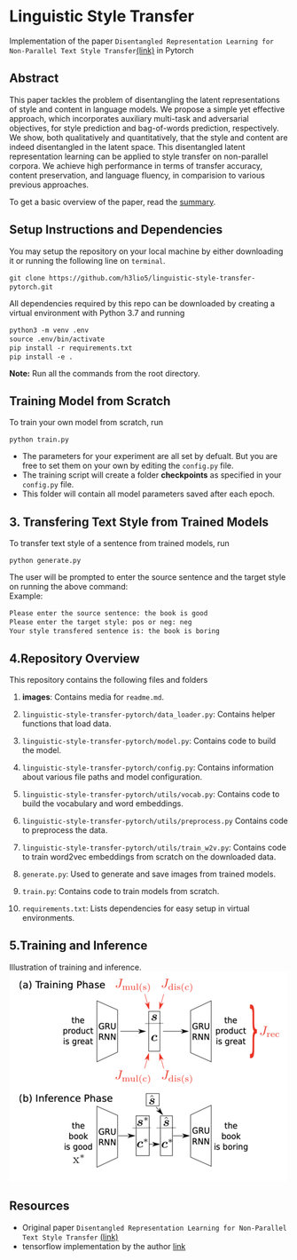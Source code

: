 # Linguistic Style Transfer 
Implementation of the paper `Disentangled Representation Learning for Non-Parallel Text Style Transfer`[(link)](https://www.aclweb.org/anthology/P19-1041.pdf) in Pytorch

## Abstract
  This paper tackles the problem of disentangling the latent representations of style and content in language models.
  We propose a simple yet effective approach, which incorporates auxiliary multi-task and adversarial objectives, for 
  style prediction and bag-of-words prediction, respectively. We show, both qualitatively and quantitatively, that the 
  style and content are indeed disentangled in the latent space. This disentangled latent representation learning can be                  applied to style transfer on non-parallel corpora. We achieve high performance in terms of transfer accuracy, content     preservation, and language fluency, in comparision to various previous approaches.

To get a basic overview of the paper, read the [summary](summary.md).

## Setup Instructions and Dependencies
You may setup the repository on your local machine by either downloading it or running the following line on `terminal`.

``` Batchfile
git clone https://github.com/h3lio5/linguistic-style-transfer-pytorch.git
```
All dependencies required by this repo can be downloaded by creating a virtual environment with Python 3.7 and running

``` Batchfile
python3 -m venv .env
source .env/bin/activate
pip install -r requirements.txt
pip install -e .
```
<strong> Note:</strong> Run all the commands from the root directory.      
## Training Model from Scratch
To train your own model from scratch, run
```Batchfile
python train.py 
```     
+ The parameters for your experiment are all set by defualt. But you are free to set them on your own by editing the `config.py` file.
+ The training script will create a folder **checkpoints** as specified in your `config.py` file.
+ This folder will contain all model parameters saved after each epoch.

## 3. Transfering Text Style from Trained Models
To transfer text style of a sentence from trained models, run

```Batchfile
python generate.py 
```
The user will be prompted to enter the source sentence and the target style on running the above command:       
Example:           
``` Batchfile
Please enter the source sentence: the book is good
Please enter the target style: pos or neg: neg
Your style transfered sentence is: the book is boring
```
## 4.Repository Overview
This repository contains the following files and folders

1. **images**: Contains media for `readme.md`.

2. `linguistic-style-transfer-pytorch/data_loader.py`: Contains helper functions that load data.

3. `linguistic-style-transfer-pytorch/model.py`: Contains code to build the model.

4. `linguistic-style-transfer-pytorch/config.py`: Contains information about various file paths and model configuration.

5. `linguistic-style-transfer-pytorch/utils/vocab.py`: Contains code to build the vocabulary and word embeddings.

6. `linguistic-style-transfer-pytorch/utils/preprocess.py` Contains code to preprocess the data.

7. `linguistic-style-transfer-pytorch/utils/train_w2v.py`: Contains code to train word2vec embeddings from scratch on the downloaded data. 

8. `generate.py`: Used to generate and save images from trained models.

9. `train.py`: Contains code to train models from scratch.

10. `requirements.txt`: Lists dependencies for easy setup in virtual environments.


## 5.Training and Inference
Illustration of training and inference.    
![training_and_inference](images/resized_training_inference.png)
## Resources
* Original paper `Disentangled Representation Learning for Non-Parallel Text Style Transfer` [(link)](https://www.aclweb.org/anthology/P19-1041.pdf)
* tensorflow implementation by the author [link](https://github.com/vineetjohn/linguistic-style-transfer)
